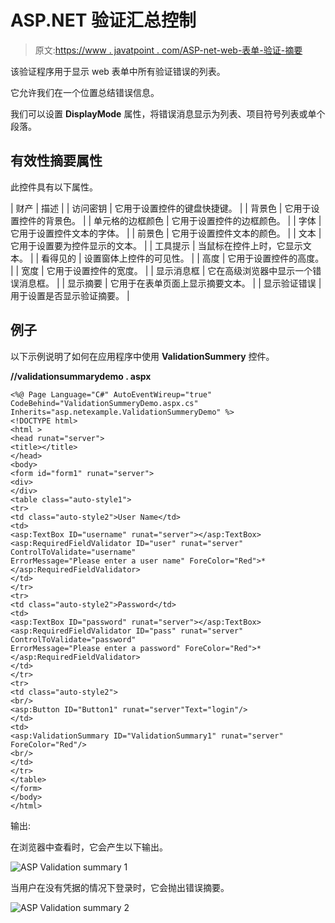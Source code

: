 # ASP.NET 验证汇总控制

> 原文:[https://www . javatpoint . com/ASP-net-web-表单-验证-摘要](https://www.javatpoint.com/asp-net-web-form-validation-summary)

该验证程序用于显示 web 表单中所有验证错误的列表。

它允许我们在一个位置总结错误信息。

我们可以设置 **DisplayMode** 属性，将错误消息显示为列表、项目符号列表或单个段落。

## 有效性摘要属性

此控件具有以下属性。

| 财产 | 描述 |
| 访问密钥 | 它用于设置控件的键盘快捷键。 |
| 背景色 | 它用于设置控件的背景色。 |
| 单元格的边框颜色 | 它用于设置控件的边框颜色。 |
| 字体 | 它用于设置控件文本的字体。 |
| 前景色 | 它用于设置控件文本的颜色。 |
| 文本 | 它用于设置要为控件显示的文本。 |
| 工具提示 | 当鼠标在控件上时，它显示文本。 |
| 看得见的 | 设置窗体上控件的可见性。 |
| 高度 | 它用于设置控件的高度。 |
| 宽度 | 它用于设置控件的宽度。 |
| 显示消息框 | 它在高级浏览器中显示一个错误消息框。 |
| 显示摘要 | 它用于在表单页面上显示摘要文本。 |
| 显示验证错误 | 用于设置是否显示验证摘要。 |

## 例子

以下示例说明了如何在应用程序中使用 **ValidationSummery** 控件。

**//validationsummarydemo . aspx**

```
<%@ Page Language="C#" AutoEventWireup="true" CodeBehind="ValidationSummeryDemo.aspx.cs" 
Inherits="asp.netexample.ValidationSummeryDemo" %>
<!DOCTYPE html>
<html >
<head runat="server">
<title></title>
</head>
<body>
<form id="form1" runat="server">
<div>
</div>
<table class="auto-style1">
<tr>
<td class="auto-style2">User Name</td>
<td>
<asp:TextBox ID="username" runat="server"></asp:TextBox>
<asp:RequiredFieldValidator ID="user" runat="server" ControlToValidate="username" 
ErrorMessage="Please enter a user name" ForeColor="Red">*</asp:RequiredFieldValidator>
</td>
</tr>
<tr>
<td class="auto-style2">Password</td>
<td>
<asp:TextBox ID="password" runat="server"></asp:TextBox>
<asp:RequiredFieldValidator ID="pass" runat="server" ControlToValidate="password" 
ErrorMessage="Please enter a password" ForeColor="Red">*</asp:RequiredFieldValidator>
</td>
</tr>
<tr>
<td class="auto-style2">
<br/>
<asp:Button ID="Button1" runat="server"Text="login"/>
</td>
<td>
<asp:ValidationSummary ID="ValidationSummary1" runat="server" ForeColor="Red"/>
<br/>
</td>
</tr>
</table>
</form>
</body>
</html>

```

输出:

在浏览器中查看时，它会产生以下输出。

![ASP Validation summary 1](../Images/3cc6c94d5db7310a3070758974a55027.png)

当用户在没有凭据的情况下登录时，它会抛出错误摘要。

![ASP Validation summary 2](../Images/3207077c324ba9a0f01d9aa4220cafbb.png)